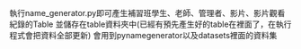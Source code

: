執行name_generator.py即可產生補習班學生、老師、管理者、影片、影片觀看紀錄的Table 
並儲存在table資料夾中(已經有預先產生好的table在裡面了，在執行程式會把資料全部更新) 
會用到pynamegenerator以及datasets裡面的資料集